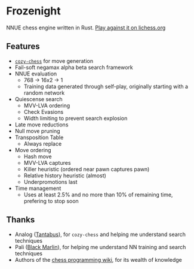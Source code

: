 # Frozenight

NNUE chess engine written in Rust. [Play against it on lichess.org][lichess]

## Features

- [`cozy-chess`] for move generation
- Fail-soft negamax alpha beta search framework
- NNUE evaluation
  - 768 -> 16x2 -> 1
  - Training data generated through self-play, originally starting with a random network
- Quiescense search
  - MVV-LVA ordering
  - Check Evasions
  - Width limiting to prevent search explosion
- Late move reductions
- Null move pruning
- Transposition Table
  - Always replace
- Move ordering
  - Hash move
  - MVV-LVA captures
  - Killer heuristic (ordered near pawn captures pawn)
  - Relative history heuristic (almost)
  - Underpromotions last
- Time management
  - Uses at least 2.5% and no more than 10% of remaining time, prefering to stop soon

## Thanks

- Analog ([Tantabus]), for `cozy-chess` and helping me understand search techniques
- Pali ([Black Marlin]), for helping me understand NN training and search techniques
- Authors of the [chess programming wiki], for its wealth of knowledge

[lichess]: https://lichess.org/@/FrozenightEngine
[`cozy-chess`]: https://github.com/analog-hors/cozy-chess
[Tantabus]: https://github.com/analog-hors/tantabus
[Black Marlin]: https://github.com/dsekercioglu/blackmarlin
[chess programming wiki]: https://www.chessprogramming.org/Main_Page
